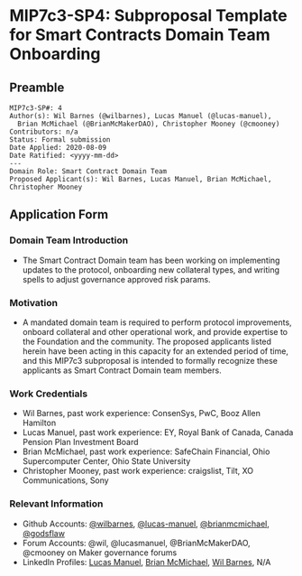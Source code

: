 # MIP7c3-SP4: Subproposal Template for Smart Contracts Domain Team Onboarding

## Preamble
```
MIP7c3-SP#: 4
Author(s): Wil Barnes (@wilbarnes), Lucas Manuel (@lucas-manuel), 
  Brian McMichael (@BrianMcMakerDAO), Christopher Mooney (@cmooney)
Contributors: n/a
Status: Formal submission
Date Applied: 2020-08-09
Date Ratified: <yyyy-mm-dd>
---
Domain Role: Smart Contract Domain Team
Proposed Applicant(s): Wil Barnes, Lucas Manuel, Brian McMichael, Christopher Mooney
```
## Application Form

### Domain Team Introduction

-  The Smart Contract Domain team has been working on implementing updates to the protocol, onboarding new collateral types, and writing spells to adjust governance approved risk params.
    

### Motivation

- A mandated domain team is required to perform protocol improvements, onboard collateral and other operational work, and provide expertise to the Foundation and the community. The proposed applicants listed herein have been acting in this capacity for an extended period of time, and this MIP7c3 subproposal is intended to formally recognize these applicants as Smart Contract Domain team members.
    

### Work Credentials

-   Wil Barnes, past work experience: ConsenSys, PwC, Booz Allen Hamilton
-   Lucas Manuel, past work experience: EY, Royal Bank of Canada, Canada Pension Plan Investment Board
-   Brian McMichael, past work experience: SafeChain Financial, Ohio Supercomputer Center, Ohio State University
-   Christopher Mooney, past work experience: craigslist, Tilt, XO Communications, Sony
    
### Relevant Information
    
- Github Accounts: [@wilbarnes](https://github.com/wilbarnes), [@lucas-manuel](https://github.com/lucas-manuel), [@brianmcmichael](https://github.com/brianmcmichael), [@godsflaw](https://github.com/godsflaw)
- Forum Accounts: @wil, @lucasmanuel, @BrianMcMakerDAO, @cmooney on Maker governance forums
- LinkedIn Profiles: [Lucas Manuel](https://www.linkedin.com/in/lucas-manuel/), [Brian McMichael](https://www.linkedin.com/in/brianmcmichael/), [Wil Barnes](https://www.linkedin.com/in/wfbarnes/), N/A
